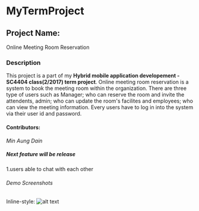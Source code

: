 # MyTermProject
## Project Name: 
Online Meeting Room Reservation
### Description
  This project is a part of my **Hybrid mobile application developement -SC4404 class(2/2017) term project**. Online meeting room reservation is a system to book the meeting room within the organization. There are three type of users such as Manager; who can reserve the room and invite the attendents, admin; who can update the room's facilites and employees; who can view the meeting information. Every users have to log in into the system via their user id and password.
#### Contributors:
  *Min Aung Dain*
##### Next feature will be release
 1.users able to chat with each other
###### Demo Screenshots
Inline-style: 
![alt text](file:///C:/Users/Mehm/Desktop/admin.jpg)
 
